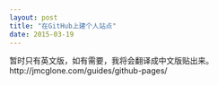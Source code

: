 ```yaml
---
layout: post
title: "在GitHub上建个人站点"
date: 2015-03-19
---
```

<html>
  <body>
       <p>暂时只有英文版，如有需要，我将会翻译成中文版贴出来。<br/>
          http://jmcglone.com/guides/github-pages/
        </p>
  </body>
</html>

